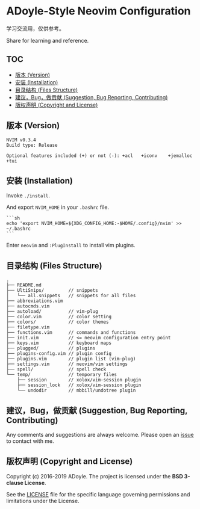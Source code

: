 # ADoyle-Style Neovim Configuration

学习交流用，仅供参考。

Share for learning and reference.

## TOC

<!-- MarkdownTOC GFM -->

- [版本 (Version)](#版本-version)
- [安装 (Installation)](#安装-installation)
- [目录结构 (Files Structure)](#目录结构-files-structure)
- [建议，Bug，做贡献 (Suggestion, Bug Reporting, Contributing)](#建议bug做贡献-suggestion-bug-reporting-contributing)
- [版权声明 (Copyright and License)](#版权声明-copyright-and-license)

<!-- /MarkdownTOC -->

## 版本 (Version)

```
NVIM v0.3.4
Build type: Release

Optional features included (+) or not (-): +acl   +iconv    +jemalloc +tui
```

## 安装 (Installation)

Invoke `./install`.

And export `NVIM_HOME` in your `.bashrc` file.

    ```sh
    echo 'export NVIM_HOME=${XDG_CONFIG_HOME:-$HOME/.config}/nvim' >> ~/.bashrc
    ```

Enter `neovim` and `:PlugInstall` to install vim plugins.

## 目录结构 (Files Structure)

```
.
├── README.md
├── UltiSnips/         // snippets
│   └── all.snippets   // snippets for all files
├── abbreviations.vim
├── autocmds.vim
├── autoload/          // vim-plug
├── color.vim          // color setting
├── colors/            // color themes
├── filetype.vim
├── functions.vim      // commands and functions
├── init.vim           // <= neovim configuration entry point
├── keys.vim           // keyboard maps
├── plugged/           // plugins
├── plugins-config.vim // plugin config
├── plugins.vim        // plugin list (vim-plug)
├── settings.vim       // neovim/vim settings
├── spell/             // spell check
└── temp/              // temporary files
    ├── session        // xolox/vim-session plugin
    ├── session_lock   // xolox/vim-session plugin
    └── undodir        // mbbill/undotree plugin
```

## 建议，Bug，做贡献 (Suggestion, Bug Reporting, Contributing)

Any comments and suggestions are always welcome. Please open an [issue][] to contact with me.

## 版权声明 (Copyright and License)

Copyright (c) 2016-2019 ADoyle. The project is licensed under the **BSD 3-clause License**.

See the [LICENSE][] file for the specific language governing permissions and limitations under the License.


<!-- links -->

[issue]: https://github.com/adoyle-h/neovim-config/issues
[LICENSE]: ./LICENSE
